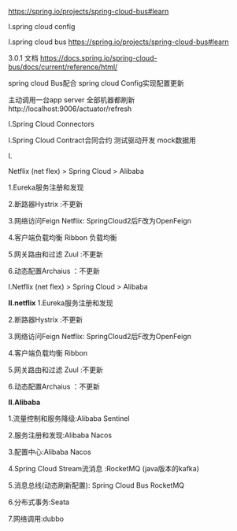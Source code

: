 

https://spring.io/projects/spring-cloud-bus#learn

I.spring cloud config





I.spring cloud bus
https://spring.io/projects/spring-cloud-bus#learn

3.0.1 文档
https://docs.spring.io/spring-cloud-bus/docs/current/reference/html/


spring cloud Bus配合 spring cloud Config实现配置更新

主动调用一台app server  全部机器都刷新
http://localhost:9006/actuator/refresh




I.Spring Cloud Connectors 






I.Spring Cloud Contract合同合约
测试驱动开发 mock数据用



I.



Netflix (net flex) > Spring Cloud > Alibaba


1.Eureka服务注册和发现

2.断路器Hystrix :不更新

3.网络访问Feign  Netflix: SpringCloud2后F改为OpenFeign

4.客户端负载均衡 Ribbon 负载均衡

5.网关路由和过滤 Zuul :不更新

6.动态配置Archaius  ：不更新





I.Netflix (net flex) > Spring Cloud > Alibaba

**II.netflix**
1.Eureka服务注册和发现

2.断路器Hystrix :不更新

3.网络访问Feign  Netflix: SpringCloud2后F改为OpenFeign

4.客户端负载均衡 Ribbon

5.网关路由和过滤 Zuul :不更新

6.动态配置Archaius  ：不更新


**II.Alibaba**

1.流量控制和服务降级:Alibaba Sentinel

2.服务注册和发现:Alibaba Nacos 

3.配置中心:Alibaba Nacos 

4.Spring Cloud Stream流消息 :RocketMQ (java版本的kafka)

5.消息总线(动态刷新配置): Spring Cloud Bus RocketMQ

6.分布式事务:Seata

7.网络调用:dubbo























































